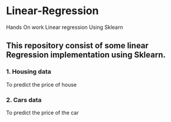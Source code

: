 # Linear-Regression
Hands On work Linear regression Using Sklearn
## This repository consist of some linear Regression implementation using Sklearn.
### 1. Housing data
To predict the price of house 
### 2. Cars data
To predict the price of the car
